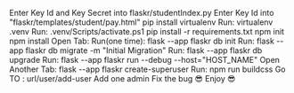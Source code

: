 Enter Key Id and Key Secret into flaskr/studentIndex.py
Enter Key Id into "flaskr/templates/student/pay.html"
pip install virtualenv
Run: virtualenv .venv
Run: .venv/Scripts/activate.ps1
pip install -r requirements.txt
npm init
npm install
Open Tab:
Run(one time): flask --app flaskr db init
Run: flask --app flaskr db migrate -m "Initial Migration"
Run: flask --app flaskr db upgrade
Run: flask --app flaskr run --debug --host="HOST_NAME"
Open Another Tab:
flask --app flaskr create-superuser
Run: npm run buildcss
Go TO : url/user/add-user
Add one admin
Fix the bug
😎 Enjoy 😎
